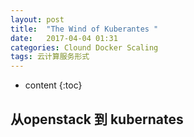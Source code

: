 ```yaml
---
layout: post
title:  "The Wind of Kuberantes "
date:   2017-04-04 01:31
categories: Clound Docker Scaling  
tags: 云计算服务形式
---
```


* content
{:toc}


## 从openstack 到 kubernates
> 
